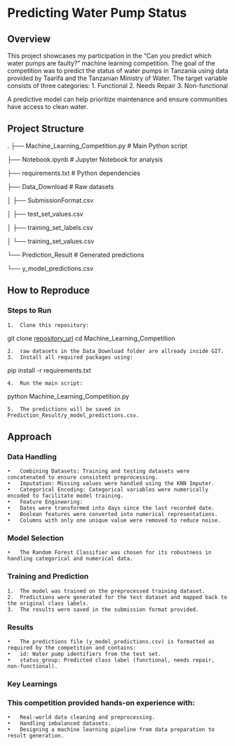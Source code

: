 # Predicting Water Pump Status

## Overview
This project showcases my participation in the “Can you predict which water pumps are faulty?” machine learning competition. The goal of the competition was to predict the status of water pumps in Tanzania using data provided by Taarifa and the Tanzanian Ministry of Water. The target variable consists of three categories:
	1.	Functional
	2.	Needs Repair
	3.	Non-functional

A predictive model can help prioritize maintenance and ensure communities have access to clean water.

## Project Structure
.
├── Machine_Learning_Competition.py  # Main Python script

├── Notebook.ipynb                  # Jupyter Notebook for analysis

├── requirements.txt                # Python dependencies

├── Data_Download                   # Raw datasets

│   ├── SubmissionFormat.csv

│   ├── test_set_values.csv

│   ├── training_set_labels.csv

│   └── training_set_values.csv

└── Prediction_Result               # Generated predictions

   └── y_model_predictions.csv

## How to Reproduce

### Steps to Run
	1.	Clone this repository:
git clone [repository_url](https://github.com/Gloriuss/Machine_Learning_Competition.git)
cd Machine_Learning_Competition
      
 	2.	raw datasets in the Data_Download folder are allready inside GIT.
  	3.  Install all required packages using:
pip install -r requirements.txt
      
	4.	Run the main script:
python Machine_Learning_Competition.py
      
 	5.	The predictions will be saved in Prediction_Result/y_model_predictions.csv.

## Approach

### Data Handling

	•	Combining Datasets: Training and testing datasets were concatenated to ensure consistent preprocessing.
	•	Imputation: Missing values were handled using the KNN Imputer.
	•	Categorical Encoding: Categorical variables were numerically encoded to facilitate model training.
	•	Feature Engineering:
	•	Dates were transformed into days since the last recorded date.
	•	Boolean features were converted into numerical representations.
	•	Columns with only one unique value were removed to reduce noise.

### Model Selection

	•	The Random Forest Classifier was chosen for its robustness in handling categorical and numerical data.

### Training and Prediction

	1.	The model was trained on the preprocessed training dataset.
	2.	Predictions were generated for the test dataset and mapped back to the original class labels.
	3.	The results were saved in the submission format provided.

### Results

	•	The predictions file (y_model_predictions.csv) is formatted as required by the competition and contains:
	•	id: Water pump identifiers from the test set.
	•	status_group: Predicted class label (functional, needs repair, non-functional).

### Key Learnings

### This competition provided hands-on experience with:
	•	Real-world data cleaning and preprocessing.
	•	Handling imbalanced datasets.
	•	Designing a machine learning pipeline from data preparation to result generation.
